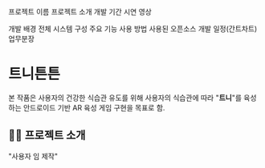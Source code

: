 프로젝트 이름
프로젝트 소개
개발 기간
시연 영상

개발 배경
전체 시스템 구성
주요 기능
사용 방법
사용된 오픈소스
개발 일정(간트차트)
업무분장

# 트니튼튼

본 작품은 사용자의 건강한 식습관 유도를 위해 사용자의 식습관에 따라 "**트니**"를 육성하는 안드로이드 기반 AR 육성 게임 구현을 목표로 함.

## 👨‍🏫 프로젝트 소개
"사용자 임 제작"





